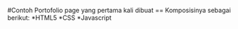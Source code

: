 #Contoh Portofolio page yang pertama kali dibuat
== Komposisinya sebagai berikut:
*HTML5
*CSS
*Javascript

